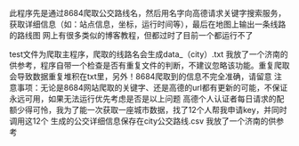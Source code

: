 此程序先是通过8684爬取公交路线名，然后用名字向高德请求关键字搜索服务，获取详细信息（如：站点信息，坐标，运行时间等），最后在地图上输出一条线路的路线图
网上有很多类似的博客教程，但都过时了目前一个都运行不了

test文件为爬取主程序，爬取的线路名会生成data_（city）.txt   我放了一个济南的供参考，程序自带一个检查是否有重复文件的判断，不建议忽略该功能。重复爬取会导致数据重复堆积在txt里，另外！8684爬取到的信息不完全准确，请留意
注意事项：无论是8684网站爬取的关键字、还是高德的url都有更新的可能，不保证永远可用，如果无法运行优先考虑是否是以上问题
          高德个人认证者每日请求的配额少得可怜，我为了能一次获取一座城市数据，找了12个人帮我申请key，并同时调用这12个
生成的公交详细信息保存在city公交路线.csv  我放了一个济南的供参考
